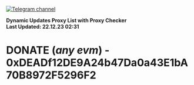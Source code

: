 [![Telegram channel](https://img.shields.io/endpoint?url=https://runkit.io/damiankrawczyk/telegram-badge/branches/master?url=https://t.me/n4z4v0d)](https://t.me/n4z4v0d) 

**Dynamic Updates Proxy List with Proxy Checker**  
**Last Updated: 22.12.23 02:31**

# DONATE (_any evm_) - 0xDEADf12DE9A24b47Da0a43E1bA70B8972F5296F2

